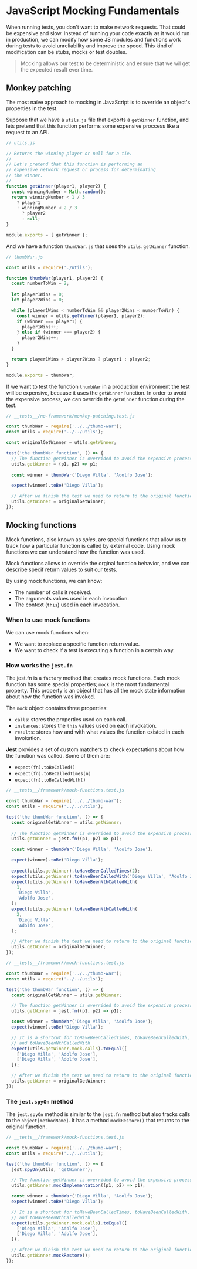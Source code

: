 # JavaScript Mocking Fundamentals

When running tests, you don't want to make network requests. That could be expensive and slow. Instead of running your code exactly as it would run in production, we can modify how some JS modules and functions work during tests to avoid unreliability and improve the speed. This kind of modification can be stubs, mocks or test doubles.

> Mocking allows our test to be deterministic and ensure that we wil get the expected result ever time.

## Monkey patching

The most naïve approach to mocking in JavaScript is to override an object's properties in the test.

Suppose that we have a `utils.js` file that exports a `getWinner` function, and lets pretend that this function performs some expensive proccess like a request to an API.

```js
// utils.js

// Returns the winning player or null for a tie.
//
// Let's pretend that this function is performing an
// expensive network request or process for determinating
// the winner.
//
function getWinner(player1, player2) {
  const winningNumber = Math.random();
  return winningNumber < 1 / 3
    ? player1
    : winningNumber < 2 / 3
      ? player2
      : null;
}

module.exports = { getWinner };
```

And we have a function `thumbWar.js` that uses the `utils.getWinner` function.

```js
// thumbWar.js

const utils = require('./utils');

function thumbWar(player1, player2) {
  const numberToWin = 2;
  
  let player1Wins = 0;
  let player2Wins = 0;

  while (player1Wins < numberToWin && player2Wins < numberToWin) {
    const winner = utils.getWinner(player1, player2);
    if (winner === player1) {
      player1Wins++;
    } else if (winner === player2) {
      player2Wins++;
    }
  }

  return player1Wins > player2Wins ? player1 : player2;
}

module.exports = thumbWar;
```

If we want to test the function `thumbWar` in a production environment the test will be expensive, because it uses the `getWinner` function. In order to avoid the expensive process, we can override the `getWinner` function during the test.

```js
// __tests__/no-framework/monkey-patching.test.js

const thumbWar = require('../../thumb-war');
const utils = require('../../utils');

const originalGetWinner = utils.getWinner;

test('the thumbWar function', () => {
  // The function getWinner is overrided to avoid the expensive process
  utils.getWinner = (p1, p2) => p1;
  
  const winner = thumbWar('Diego Villa', 'Adolfo Jose');

  expect(winner).toBe('Diego Villa');

  // After we finish the test we need to return to the original function
  utils.getWinner = originalGetWinner;
});
```

## Mocking functions

Mock functions, also known as *spies*, are special functions that allow us to track how a particular function is called by external code. Using mock functions we can understand how the function was used.

Mock functions allows to override the orginal function behavior, and we can describe specif return values to suit our tests.

By using mock functions, we can know:

- The number of calls it received.
- The arguments values used in each invocation.
- The context (`this`) used in each invocation.

### When to use mock functions

We can use mock functions when:

- We want to replace a specific function return value.
- We want to check if a test is executing a function in a certain way.

### How works the `jest.fn`

The jest.fn is a `factory` method that creates mock functions. Each mock function has some special properties; `mock` is the most fundamental property. This property is an object that has all the mock state information about how the function was invoked.

The `mock` object contains three properties:

- `calls`: stores the properties used on each call.
- `instances`: stores the `this` values used on each invokation.
- `results`: stores how and with what values the function existed in each invokation.

**Jest** provides a set of custom matchers to check expectations about how the function was called. Some of them are:

- `expect(fn).toBeCalled()`
- `expect(fn).toBeCalledTimes(n)`
- `expect(fn).toBeCalledWith()`

```jsx
// __tests__/framework/mock-functions.test.js

const thumbWar = require('../../thumb-war');
const utils = require('../../utils');

test('the thumbWar function', () => {
  const originalGetWinner = utils.getWinner;
  
  // The function getWinner is overrided to avoid the expensive process
  utils.getWinner = jest.fn((p1, p2) => p1);

  const winner = thumbWar('Diego Villa', 'Adolfo Jose');

  expect(winner).toBe('Diego Villa');
  
  expect(utils.getWinner).toHaveBeenCalledTimes(2);
  expect(utils.getWinner).toHaveBeenCalledWith('Diego Villa', 'Adolfo Jose');
  expect(utils.getWinner).toHaveBeenNthCalledWith(
    1,
    'Diego Villa',
    'Adolfo Jose',
  );
  expect(utils.getWinner).toHaveBeenNthCalledWith(
    2,
    'Diego Villa',
    'Adolfo Jose',
  );

  // After we finish the test we need to return to the original function
  utils.getWinner = originalGetWinner;
});
```

```jsx
// __tests__/framework/mock-functions.test.js

const thumbWar = require('../../thumb-war');
const utils = require('../../utils');

test('the thumbWar function', () => {
  const originalGetWinner = utils.getWinner;

  // The function getWinner is overrided to avoid the expensive process
  utils.getWinner = jest.fn((p1, p2) => p1);

  const winner = thumbWar('Diego Villa', 'Adolfo Jose');
  expect(winner).toBe('Diego Villa');

  // It is a shortcut for toHaveBeenCalledTimes, toHaveBeenCalledWith,
  // and toHaveBeenNthCalledWith
  expect(utils.getWinner.mock.calls).toEqual([
    ['Diego Villa', 'Adolfo Jose'],
    ['Diego Villa', 'Adolfo Jose'],
  ]);

  // After we finish the test we need to return to the original function
  utils.getWinner = originalGetWinner;
});
```
### The `jest.spyOn` method

The `jest.spyOn` method is similar to the `jest.fn` method but also tracks calls to the `object[methodName]`. It has a method `mockRestore()` that returns to the original function.

```jsx
// __tests__/framework/mock-functions.test.js

const thumbWar = require('../../thumb-war');
const utils = require('../../utils');

test('the thumbWar function', () => {
  jest.spyOn(utils, 'getWinner');

  // The function getWinner is overrided to avoid the expensive process
  utils.getWinner.mockImplementation((p1, p2) => p1);

  const winner = thumbWar('Diego Villa', 'Adolfo Jose');
  expect(winner).toBe('Diego Villa');

  // It is a shortcut for toHaveBeenCalledTimes, toHaveBeenCalledWith,
  // and toHaveBeenNthCalledWith
  expect(utils.getWinner.mock.calls).toEqual([
    ['Diego Villa', 'Adolfo Jose'],
    ['Diego Villa', 'Adolfo Jose'],
  ]);

  // After we finish the test we need to return to the original function
  utils.getWinner.mockRestore();
});
```
